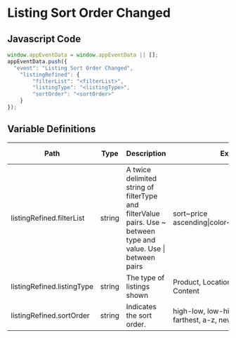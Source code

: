 # Listing Sort Order Changed

### 

## Javascript Code
```js
window.appEventData = window.appEventData || [];
appEventData.push({
  "event": "Listing Sort Order Changed",
    "listingRefined": {
        "filterList": "<filterList>",
        "listingType": "<listingType>",
        "sortOrder": "<sortOrder>"
    }
});
```

## Variable Definitions

|Path|Type|Description|Example|Pattern|Min Length|Max Length|Minimum|Maximum|Multiple Of|
| --- | --- | --- | --- | --- | --- | --- | --- | --- | --- |
|listingRefined.filterList|string|A twice delimited string of filterType and filterValue pairs.  Use \~ between type and value.  Use \| between pairs|sort\~price ascending\|color\~green\|size\~medium|||||||
|listingRefined.listingType|string|The type of listings shown|Product, Location, Event, Room, Content|||||||
|listingRefined.sortOrder|string|Indicates the sort order.|high-low, low-high, nearest-farthest, a-z, newest-oldest|||||||





